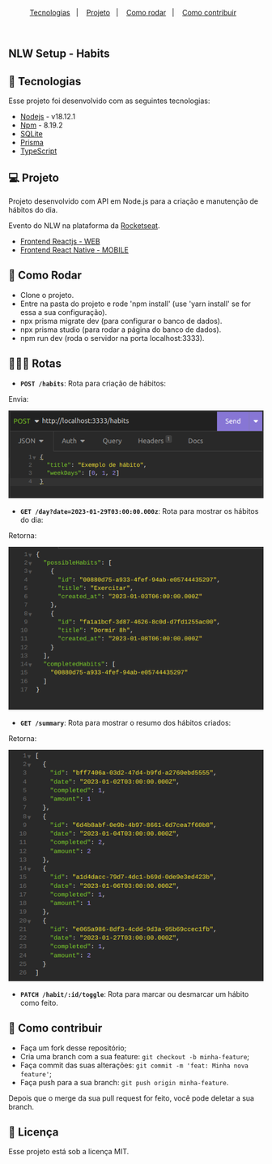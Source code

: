 <p align="center">
  <a href="#-tecnologias">Tecnologias</a>&nbsp;&nbsp;&nbsp;|&nbsp;&nbsp;&nbsp;
  <a href="#-projeto">Projeto</a>&nbsp;&nbsp;&nbsp;|&nbsp;&nbsp;&nbsp;
  <a href="#-como-rodar">Como rodar</a>&nbsp;&nbsp;&nbsp;|&nbsp;&nbsp;&nbsp;
  <a href="#-como-contribuir">Como contribuir</a>&nbsp;&nbsp;&nbsp;
  </p>

<br>

## NLW Setup - Habits

## 🚀 Tecnologias

Esse projeto foi desenvolvido com as seguintes tecnologias:

- [Nodejs](https://nodejs.org/en/) - v18.12.1
- [Npm](https://www.npmjs.com/) - 8.19.2
- [SQLite](https://www.sqlite.org/index.html)
- [Prisma](https://www.prisma.io/docs)
- [TypeScript](https://www.typescriptlang.org/)

## 💻 Projeto

Projeto desenvolvido com API em Node.js para a criação e manutenção de hábitos do dia.

Evento do NLW na plataforma da [Rocketseat](https://www.rocketseat.com.br/).

- [Frontend Reactjs - WEB](https://github.com/leticea/habits-app-nlw-react)
- [Frontend React Native - MOBILE](https://github.com/leticea/habits-app-nlw-react-native)

## 🚀 Como Rodar

- Clone o projeto.
- Entre na pasta do projeto e rode 'npm install' (use 'yarn install' se for essa a sua configuração).
- npx prisma migrate dev (para configurar o banco de dados).
- npx prisma studio (para rodar a página do banco de dados).
- npm run dev (roda o servidor na porta localhost:3333).

## 👩🏿‍💻 Rotas

- **`POST /habits`**: Rota para criação de hábitos:

Envia:
<p align="center">
  <img alt="post" src=".github/image.png">
</p>

- **`GET /day?date=2023-01-29T03:00:00.000z`**: Rota para mostrar os hábitos do dia:

Retorna:
<p align="center">
  <img alt="get" src=".github/image2.png">
</p>

- **`GET /summary`**: Rota para mostrar o resumo dos hábitos criados:

Retorna:
<p align="center">
  <img alt="get" src=".github/image3.png">
</p>

- **`PATCH /habit/:id/toggle`**: Rota para marcar ou desmarcar um hábito como feito.

## 🤔 Como contribuir

- Faça um fork desse repositório;
- Cria uma branch com a sua feature: `git checkout -b minha-feature`;
- Faça commit das suas alterações: `git commit -m 'feat: Minha nova feature'`;
- Faça push para a sua branch: `git push origin minha-feature`.

Depois que o merge da sua pull request for feito, você pode deletar a sua branch.

## 📝 Licença

Esse projeto está sob a licença MIT.